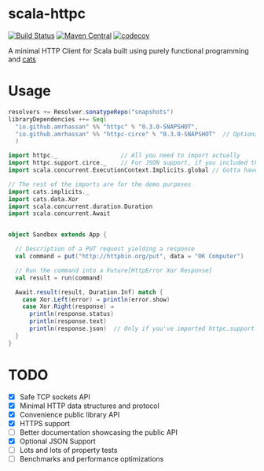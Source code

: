 # scala-httpc
[![Build Status](https://travis-ci.org/amrhassan/scala-httpc.svg?branch=master)](https://travis-ci.org/amrhassan/scala-httpc)
[![Maven Central](https://maven-badges.herokuapp.com/maven-central/io.github.amrhassan/httpc_2.11/badge.svg)](https://maven-badges.herokuapp.com/maven-central/io.github.amrhassan/httpc_2.11)
[![codecov](https://codecov.io/gh/amrhassan/scala-httpc/branch/master/graph/badge.svg)](https://codecov.io/gh/amrhassan/scala-httpc)


A minimal HTTP Client for Scala built using purely functional programming and [cats](https://github.com/typelevel/cats)

# Usage #

```sbt
resolvers += Resolver.sonatypeRepo("snapshots")
libraryDependencies ++= Seq(
  "io.github.amrhassan" %% "httpc" % "0.3.0-SNAPSHOT",
  "io.github.amrhassan" %% "httpc-circe" % "0.3.0-SNAPSHOT"  // Optional Circe support
  )
```

```scala
import httpc._                  // All you need to import actually
import httpc.support.circe._    // For JSON support, if you included the httpc-circe module
import scala.concurrent.ExecutionContext.Implicits.global // Gotta have one of those in scope

// The rest of the imports are for the demo purposes
import cats.implicits._
import cats.data.Xor
import scala.concurrent.duration.Duration
import scala.concurrent.Await


object Sandbox extends App {

  // Description of a PUT request yielding a response
  val command = put("http://httpbin.org/put", data = "OK Computer")  

  // Run the command into a Future[HttpError Xor Response]
  val result = run(command)

  Await.result(result, Duration.Inf) match {
    case Xor.Left(error) ⇒ println(error.show)
    case Xor.Right(response) ⇒
      println(response.status)
      println(response.text)
      println(response.json)  // Only if you've imported httpc.support.circe._
  }
}
```

# TODO #
* [X] Safe TCP sockets API
* [X] Minimal HTTP data structures and protocol
* [X] Convenience public library API
* [X] HTTPS support
* [ ] Better documentation showcasing the public API
* [X] Optional JSON Support
* [ ] Lots and lots of property tests
* [ ] Benchmarks and performance optimizations
